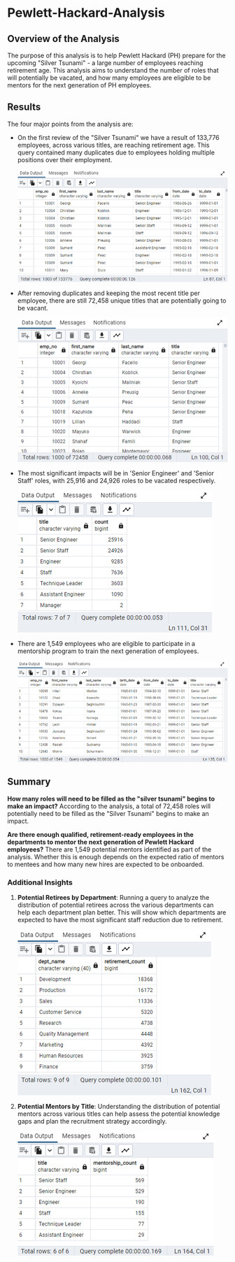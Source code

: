 # Pewlett-Hackard-Analysis

## Overview of the Analysis 

The purpose of this analysis is to help Pewlett Hackard (PH) prepare for the upcoming "Silver Tsunami" - a large number of employees reaching retirement age. This analysis aims to understand the number of roles that will potentially be vacated, and how many employees are eligible to be mentors for the next generation of PH employees.

## Results 

The four major points from the analysis are:

- On the first review of the "Silver Tsunami" we have a result of 133,776 employees, across various titles, are reaching retirement age. This query contained many duplicates due to employees holding multiple positions over their employment.

   ![Retirement Titles](Screenshots/retirement_titles-screenshot.png)

- After removing duplicates and keeping the most recent title per employee, there are still 72,458 unique titles that are potentially going to be vacant.

   ![Unique Titles](Screenshots/unique_titles-screenshot.png)

- The most significant impacts will be in 'Senior Engineer' and 'Senior Staff' roles, with 25,916 and 24,926 roles to be vacated respectively.

   ![Retiring Titles](Screenshots/retiring_titles-screenshot.png)

- There are 1,549 employees who are eligible to participate in a mentorship program to train the next generation of employees.

   ![Mentorship Eligibility](Screenshots/mentorship_eligibility-screenshot.png)

## Summary

**How many roles will need to be filled as the "silver tsunami" begins to make an impact?**
According to the analysis, a total of 72,458 roles will potentially need to be filled as the "Silver Tsunami" begins to make an impact.

**Are there enough qualified, retirement-ready employees in the departments to mentor the next generation of Pewlett Hackard employees?**
There are 1,549 potential mentors identified as part of the analysis. Whether this is enough depends on the expected ratio of mentors to mentees and how many new hires are expected to be onboarded.

### Additional Insights

1. **Potential Retirees by Department**:
   Running a query to analyze the distribution of potential retirees across the various departments can help each department plan better. This will show which departments are expected to have the most significant staff reduction due to retirement.
   
   ![Potential Retirees by Department](Screenshots/potential_retiring_empoyees_by_department-screenshot.png)

2. **Potential Mentors by Title**: 
   Understanding the distribution of potential mentors across various titles can help assess the potential knowledge gaps and plan the recruitment strategy accordingly.
   
   ![Potential Mentors by Title](Screenshots/potential_mentors_by_title-screenshot.png)
